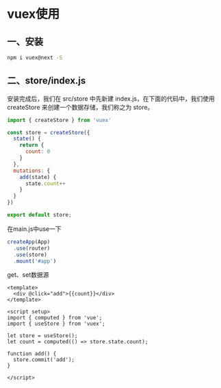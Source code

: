 # vuex使用

## 一、安装

```bash
npm i vuex@next -S
```



## 二、store/index.js

安装完成后，我们在 src/store 中先新建 index.js，在下面的代码中，我们使用 createStore 来创建一个数据存储，我们称之为 store。

```js
import { createStore } from 'vuex'

const store = createStore({
  state() {
    return {
      count: 0
    }
  },
  mutations: {
    add(state) {
      state.count++
    }
  }
})

export default store;
```

在main.js中use一下

```js
createApp(App)
  .use(router)
  .use(store)
  .mount('#app')
```

get、set数据源

```vue
<template>
  <div @click="add">{{count}}</div>
</template>

<script setup>
import { computed } from 'vue';
import { useStore } from 'vuex';

let store = useStore();
let count = computed(() => store.state.count);

function add() {
  store.commit('add');
}

</script>
```









